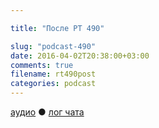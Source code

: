 ```yaml
---

title: "После РТ 490"

slug: "podcast-490"
date: 2016-04-02T20:38:00+03:00
comments: true
filename: rt490post
categories: podcast
---
```


[аудио](http://cdn.radio-t.com/rt490post.mp3) ● [лог чата ](http://chat.radio-t.com/logs/radio-t-490.html)
<audio src="http://cdn.radio-t.com/rt490post.mp3" preload="none"></audio>

